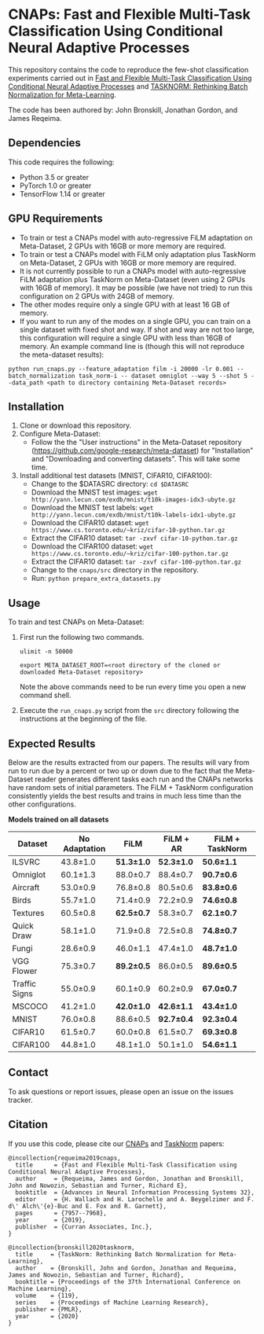 # CNAPs: Fast and Flexible Multi-Task Classification Using Conditional Neural Adaptive Processes
This repository contains the code to reproduce the few-shot classification experiments carried out in
[Fast and Flexible Multi-Task Classification Using Conditional Neural Adaptive Processes](https://arxiv.org/abs/1906.07697)
and [TASKNORM: Rethinking Batch Normalization for Meta-Learning](https://arxiv.org/pdf/2003.03284.pdf).

The code has been authored by: John Bronskill, Jonathan Gordon, and James Reqeima.

## Dependencies
This code requires the following:
* Python 3.5 or greater
* PyTorch 1.0 or greater
* TensorFlow 1.14 or greater

## GPU Requirements
* To train or test a CNAPs model with auto-regressive FiLM adaptation on Meta-Dataset, 2 GPUs with 16GB or more memory
are required.
* To train or test a CNAPs model with FiLM only adaptation plus TaskNorm on Meta-Dataset, 2 GPUs with 16GB or more memory
are required.
* It is not currently possible to run a CNAPs model with auto-regressive FiLM adaptation plus TaskNorm on Meta-Dataset
(even using 2 GPUs with 16GB of memory). It may be possible (we have not tried) to run this configuration on 2 GPUs with
24GB of memory.
* The other modes require only a single GPU with at least 16 GB of memory.
* If you want to run any of the modes on a single GPU, you can train on a single dataset with fixed shot and way.
If shot and way are not too large, this configuration will require a single GPU with less than 16GB of memory.
An example command line is (though this will not reproduce the meta-dataset results):

```python run_cnaps.py --feature_adaptation film -i 20000 -lr 0.001 --batch_normalization task_norm-i -- dataset omniglot --way 5 --shot 5 --data_path <path to directory containing Meta-Dataset records>```

## Installation
1. Clone or download this repository.
2. Configure Meta-Dataset:
    * Follow the the "User instructions" in the Meta-Dataset repository (https://github.com/google-research/meta-dataset)
    for "Installation" and "Downloading and converting datasets". This will take some time.
3. Install additional test datasets (MNIST, CIFAR10, CIFAR100):
    * Change to the $DATASRC directory: ```cd $DATASRC```
    * Download the MNIST test images: ```wget http://yann.lecun.com/exdb/mnist/t10k-images-idx3-ubyte.gz```
    * Download the MNIST test labels: ```wget http://yann.lecun.com/exdb/mnist/t10k-labels-idx1-ubyte.gz```
    * Download the CIFAR10 dataset: ```wget https://www.cs.toronto.edu/~kriz/cifar-10-python.tar.gz```
    * Extract the CIFAR10 dataset: ```tar -zxvf cifar-10-python.tar.gz```
    * Download the CIFAR100 dataset: ```wget https://www.cs.toronto.edu/~kriz/cifar-100-python.tar.gz```
    * Extract the CIFAR10 dataset: ```tar -zxvf cifar-100-python.tar.gz```
    * Change to the ```cnaps/src``` directory in the repository.
    * Run: ```python prepare_extra_datasets.py```

## Usage
To train and test CNAPs on Meta-Dataset:

1. First run the following two commands.
    
    ```ulimit -n 50000```

    ```export META_DATASET_ROOT=<root directory of the cloned or downloaded Meta-Dataset repository>```
    
    Note the above commands need to be run every time you open a new command shell.
    
2. Execute the ```run_cnaps.py``` script from the ```src``` directory following the instructions at the beginning
of the file.

## Expected Results
Below are the results extracted from our papers. The results will vary from run to run due by a percent or two up or 
down due to the fact that the Meta-Dataset reader generates different tasks each run and the CNAPs networks have random
sets of initial parameters. The FiLM + TaskNorm configuration consistently yields the best results and trains in much
less time than the other configurations.

**Models trained on all datasets**

| Dataset       | No Adaptation | FiLM         | FiLM + AR     | FiLM + TaskNorm |
| ---           | ---           | ---          | ---           | ---             |
| ILSVRC        | 43.8±1.0      | **51.3±1.0** | **52.3±1.0**  | **50.6±1.1** |
| Omniglot      | 60.1±1.3      | 88.0±0.7     | 88.4±0.7      | **90.7±0.6** |
| Aircraft      | 53.0±0.9      | 76.8±0.8     | 80.5±0.6      | **83.8±0.6** |
| Birds         | 55.7±1.0      | 71.4±0.9     | 72.2±0.9      | **74.6±0.8** |
| Textures      | 60.5±0.8      | **62.5±0.7** | 58.3±0.7      | **62.1±0.7** |
| Quick Draw    | 58.1±1.0      | 71.9±0.8     | 72.5±0.8      | **74.8±0.7** |
| Fungi         | 28.6±0.9      | 46.0±1.1     | 47.4±1.0      | **48.7±1.0** |
| VGG Flower    | 75.3±0.7      | **89.2±0.5** | 86.0±0.5      | **89.6±0.5** |
| Traffic Signs | 55.0±0.9      | 60.1±0.9     | 60.2±0.9      | **67.0±0.7** |
| MSCOCO        | 41.2±1.0      | **42.0±1.0** | **42.6±1.1**  | **43.4±1.0** |
| MNIST         | 76.0±0.8      | 88.6±0.5     | **92.7±0.4**  | **92.3±0.4** |
| CIFAR10       | 61.5±0.7      | 60.0±0.8     | 61.5±0.7      | **69.3±0.8** |
| CIFAR100      | 44.8±1.0      | 48.1±1.0     | 50.1±1.0      | **54.6±1.1** |

## Contact
To ask questions or report issues, please open an issue on the issues tracker.

## Citation
If you use this code, please cite our [CNAPs](https://arxiv.org/abs/1906.07697) and [TaskNorm](https://arxiv.org/pdf/2003.03284.pdf) papers:
```
@incollection{requeima2019cnaps,
  title      = {Fast and Flexible Multi-Task Classification using Conditional Neural Adaptive Processes},
  author     = {Requeima, James and Gordon, Jonathan and Bronskill, John and Nowozin, Sebastian and Turner, Richard E},
  booktitle  = {Advances in Neural Information Processing Systems 32},
  editor     = {H. Wallach and H. Larochelle and A. Beygelzimer and F. d\' Alch\'{e}-Buc and E. Fox and R. Garnett},
  pages      = {7957--7968},
  year       = {2019},
  publisher  = {Curran Associates, Inc.},
}

@incollection{bronskill2020tasknorm,
  title     = {TaskNorm: Rethinking Batch Normalization for Meta-Learning},
  author    = {Bronskill, John and Gordon, Jonathan and Requeima, James and Nowozin, Sebastian and Turner, Richard},
  booktitle = {Proceedings of the 37th International Conference on Machine Learning},
  volume    = {119},
  series    = {Proceedings of Machine Learning Research},
  publisher = {PMLR},
  year      = {2020}
}
```
